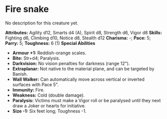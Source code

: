 # Fire snake

No description for this creature yet.

**Attributes:** Agility d12, Smarts d4 (A), Spirit d8, Strength d6,
Vigor d8
**Skills:** Fighting d6, Climbing d10, Notice d8, Stealth d12
**Charisma:** -; **Pace:** 5; **Parry:** 5; **Toughness:** 6 (1)
**Special Abilities**

- **Armour +1:** Reddish-orange scales.
- **Bite:** Str+d4; Paralysis.
- **Darkvision:** No vision penalties for darkness (range 12").
- **Extraplanar:** Not native to the material plane, and can be targeted
by Banish.
- **Wall Walker:** Can automatically move across vertical or inverted
surfaces with Pace 5".
- **Immunity:** Fire.
- **Weakness:** Cold (double damage).
- **Paralysis:** Victims must make a Vigor roll or be paralysed until
they next draw a Joker or hearts for initiative.
- **Size -1:** Six feet long; Toughness -1.
